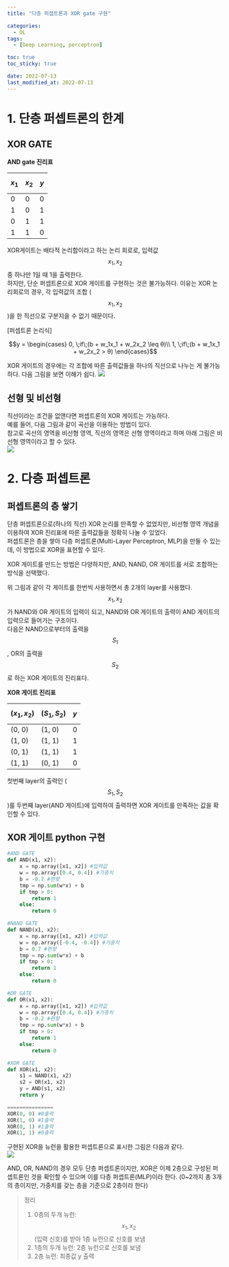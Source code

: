 ```yaml
---
title: "다층 퍼셉트론과 XOR gate 구현"

categories:
  - DL
tags:
  - [Deep Learning, perceptron]

toc: true
toc_sticky: true

date: 2022-07-13
last_modified_at: 2022-07-13
---
```


# 1. 단층 퍼셉트론의 한계

## XOR GATE

**AND gate 진리표**

|$$x_1$$  |$$x_2$$  |$$y$$  |
|----|----|----|
| 0 | 0 | 0 |
| 1 | 0 | 1 |
| 0 | 1 | 1 |
| 1 | 1 | 0 |

XOR게이트는 배타적 논리합이라고 하는 논리 회로로, 입력값 $$x_1, x_2$$ 중 하나만 1일 때 1을 출력한다.  
하지만, 단순 퍼셉트론으로 XOR 게이트를 구현하는 것은 불가능하다.
이유는 XOR 논리회로의 경우, 각 입력값의 조합 ($$x_1, x_2$$)을 한 직선으로 구분지을 수 없기 때문이다.

[퍼셉트론 논리식]

$$y = \begin{cases}
0, \;if\;​(b + w_1​x_1​ + w_2​x_2 \leq θ)\\ 
1, \;if\;(b + w_1​x_1 ​+ w_2​x_2​ > θ)
\end{cases}$$

XOR 게이트의 경우에는 각 조합에 따른 출력값들을 하나의 직선으로 나누는 게 불가능하다.
다음 그림을 보면 이해가 쉽다.
![](https://velog.velcdn.com/images/citizenyves/post/9594d7df-ad9f-47d0-9ee5-7646ad8e9834/image.png)

## 선형 및 비선형
직선이라는 조건을 없앤다면 퍼셉트론의 XOR 게이트는 가능하다.  
예를 들어, 다음 그림과 같이 곡선을 이용하는 방법이 있다.  
참고로 곡선의 영역을 비선형 영역, 직선의 영역은 선형 영역이라고 하며 아래 그림은 비선형 영역이라고 할 수 있다.  
![](https://velog.velcdn.com/images/citizenyves/post/befaf149-5583-417e-acdc-a3e80687576b/image.png)

# 2. 다층 퍼셉트론

## 퍼셉트론의 층 쌓기

단층 퍼셉트론으로(하나의 직선) XOR 논리를 만족할 수 없었지만, 비선형 영역 개념을 이용하여 XOR 진리표에 따른 출력값들을 정확히 나눌 수 있었다.  
퍼셉트론은 층을 쌓아 다층 퍼셉트론(Multi-Layer Perceptron, MLP)을 만들 수 있는데, 이 방법으로 XOR을 표현할 수 있다.  

XOR 게이트를 만드는 방법은 다양하지만, AND, NAND, OR 게이트를 서로 조합하는 방식을 선택했다.  


위 그림과 같이 각 게이트를 한번씩 사용하면서 총 2개의 layer를 사용했다.  
$$x_1, x_2$$가 NAND와 OR 게이트의 입력이 되고, NAND와 OR 게이트의 출력이 AND 게이트의 입력으로 들어가는 구조이다.  
다음은 NAND으로부터의 출력을 $$S_1$$, OR의 출력을 $$S_2$$​로 하는 XOR 게이트의 진리표다.  

**XOR 게이트 진리표**

|$$(x_1, x_2)$$  |$$(S_1, S_2)$$  |$$y$$  |
|----|----|----|
| (0, 0) | (1, 0) | 0 |
| (1, 0) | (1, 1) | 1 |
| (0, 1) | (1, 1) | 1 |
| (1, 1) | (0, 1) | 0 |


첫번째 layer의 출력인 ($$S_1, S_2$$)를 두번째 layer(AND 게이트)에 입력하여 출력하면 XOR 게이트를 만족하는 값을 확인할 수 있다.  

## XOR 게이트 python 구현

```python
#AND GATE
def AND(x1, x2):
    x = np.array([x1, x2]) #입력값
    w = np.array([0.4, 0.4]) #가중치
    b = -0.7 #편향
    tmp = np.sum(w*x) + b
    if tmp > 0:
        return 1
    else:
        return 0

#NAND GATE
def NAND(x1, x2):
    x = np.array([x1, x2]) #입력값
    w = np.array([-0.4, -0.4]) #가중치
    b = 0.7 #편향
    tmp = np.sum(w*x) + b
    if tmp > 0:
        return 1
    else:
        return 0

#OR GATE
def OR(x1, x2):
    x = np.array([x1, x2]) #입력값
    w = np.array([0.4, 0.4]) #가중치
    b = -0.2 #편향
    tmp = np.sum(w*x) + b
    if tmp > 0:
        return 1
    else:
        return 0

#XOR GATE
def XOR(x1, x2):
    s1 = NAND(x1, x2)
    s2 = OR(x1, x2)
    y = AND(s1, x2)
    return y

===============   
XOR(0, 0) #0출력
XOR(1, 0) #1출력
XOR(0, 1) #1출력
XOR(1, 1) #0출력
```

구현된 XOR을 뉴런을 활용한 퍼셉트론으로 표시한 그림은 다음과 같다.  
![](https://velog.velcdn.com/images/citizenyves/post/209b81fe-121e-43ea-a0f6-fd7e6698631b/image.png)

AND, OR, NAND의 경우 모두 단층 퍼셉트론이지만, XOR은 이제 2층으로 구성된 퍼셉트론인 것을 확인할 수 있으며 이를 다층 퍼셉트론(MLP)이라 한다. (0~2까지 총 3개의 층이지만, 가중치를 갖는 층을 기준으로 2층이라 한다)

> 정리
> 1) 0층의 두개 뉴런: $$x_1, x_2$$(입력 신호)를 받아 1층 뉴런으로 신호를 보냄  
> 2) 1층의 두개 뉴런: 2층 뉴런으로 신호를 보냄
> 3) 2층 뉴런: 최종값 y 출력